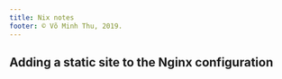 ```yaml
---
title: Nix notes
footer: © Võ Minh Thu, 2019.
---
```



## Adding a static site to the Nginx configuration
